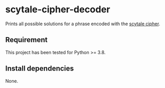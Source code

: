 # scytale-cipher-decoder
Prints all possible solutions for a phrase encoded with the [scytale cipher](https://en.wikipedia.org/wiki/Scytale).

## Requirement
This project has been tested for Python >= 3.8.

## Install dependencies
None.
